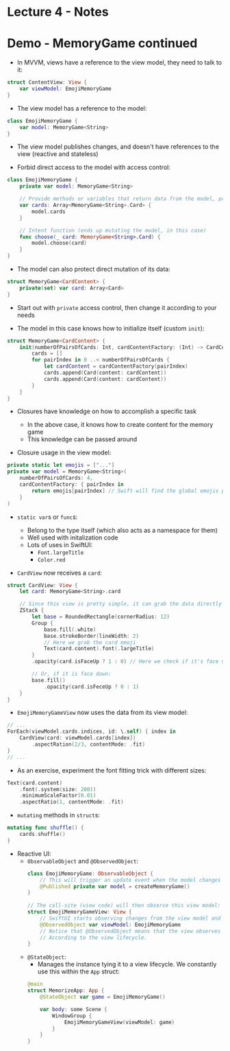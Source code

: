
 # Lecture 4 - Notes

 # Demo - MemoryGame continued

 - In MVVM, views have a reference to the view model, they need to talk to it:
 ```swift
 struct ContentView: View {
     var viewModel: EmojiMemoryGame
 }
 ```

 - The view model has a reference to the model:
 ```swift
 class EmojiMemoryGame {
     var model: MemoryGame<String>
 }
 ```

 - The view model publishes changes, and doesn't have references to the view (reactive and stateless)

 - Forbid direct access to the model with access control:
 ```swift
 class EmojiMemoryGame {
     private var model: MemoryGame<String>

     // Provide methods or variables that return data from the model, prepared for any views
     var cards: Array<MemoryGame<String>.Card> { 
         model.cards
     }

     // Intent function (ends up mutating the model, in this case)
     func choose(_ card: MemoryGame<String>.Card) {
         model.choose(card)
     }
 }
 ```

 - The model can also protect direct mutation of its data:
 ```swift
 struct MemoryGame<CardContent> {
     private(set) var card: Array<Card>
 }
 ```

 - Start out with `private` access control, then change it according to your needs

 - The model in this case knows how to initialize itself (custom `init`):
 ```swift
 struct MemoryGame<CardContent> {
     init(numberOfPairsOfCards: Int, cardContentFactory: (Int) -> CardContent) {
         cards = []
         for pairIndex in 0 ..< numberOfPairsOfCards {
             let cardContent = cardContentFactory(pairIndex)
             cards.append(Card(content: cardContent))
             cards.append(Card(content: cardContent))
         }
     }
 }
 ```

 - Closures have knowledge on how to accomplish a specific task
   - In the above case, it knows how to create content for the memory game
   - This knowledge can be passed around

 - Closure usage in the view model:
 ```swift
 private static let emojis = ["..."]
 private var model = MemoryGame<String>(
     numberOfPairsOfCards: 4,
     cardContentFactory: { pairIndex in
         return emojis[pairIndex] // Swift will find the global emojis property
     }
 )
 ```

 - `static var`s or `func`s:
   - Belong to the type itself (which also acts as a namespace for them)
   - Well used with initalization code
   - Lots of uses in SwiftUI:
     - `Font.largeTitle`
     - `Color.red`

 - `CardView` now receives a `card`:
 ```swift
 struct CardView: View {
     let card: MemoryGame<String>.card

     // Since this view is pretty simple, it can grab the data directly from the model:
     ZStack {
         let base = RoundedRectangle(cornerRadius: 12)
         Group {
             base.fill(.white)
             base.strokeBorder(lineWidth: 2)
             // Here we grab the card emoji
             Text(card.content).font(.largeTitle)
         }
         .opacity(card.isFaceUp ? 1 : 0) // Here we check if it's face up (we show its content)

         // Or, if it is face down:
         base.fill()
             .opacity(card.isFeceUp ? 0 : 1)
     }
 }
 ```

 - `EmojiMemoryGameView` now uses the data from its view model:
 ```swift
 // ...
 ForEach(viewModel.cards.indices, id: \.self) { index in
     CardView(card: viewModel.cards[index])
         .aspectRation(2/3, contentMode: .fit)
 }
 // ...
 ```

 - As an exercise, experiment the font fitting trick with different sizes:
 ```swift
 Text(card.content)
     .font(.system(size: 200))
     .minimumScaleFactor(0.01)
     .aspectRatio(1, contentMode: .fit)
 ``` 

 - `mutating` methods in `struct`s:
 ```swift
 mutating func shuffle() {
     cards.shuffle()
 }
 ```

 - Reactive UI:
   - `ObservableObject` and `@ObservedObject`:
     ```swift
     class EmojiMemoryGame: ObservableObject {
         // This will trigger an update event when the model changes
         @Published private var model = createMemoryGame()
     }
 
     // The call-site (view code) will then observe this view model:
     struct EmojiMemoryGameView: View {
         // SwiftUI starts observing changes from the view model and redraws the views accordingly:
         @ObservedObject var viewModel: EmojiMemoryGame
         // Notice that @ObservedObject means that the view observes it but doesn't manage it 
         // According to the view lifecycle.
     }
     ```
   - `@StateObject`:
     - Manages the instance tying it to a view lifecycle. We constantly use this within the `App` struct:
     ```swift
     @main
     struct MemorizeApp: App {
         @StateObject var game = EmojiMemoryGame()

         var body: some Scene {
             WindowGroup {
                 EmojiMemoryGameView(viewModel: game)
             }
         }
     }
     ```


 
